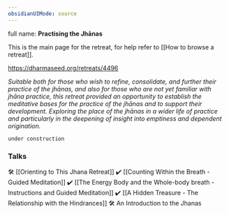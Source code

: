 ```yaml
---
obsidianUIMode: source
---
```

full name: **Practising the Jhānas**

This is the main page for the retreat, for help refer to [[How to browse a retreat]].

https://dharmaseed.org/retreats/4496

_Suitable both for those who wish to refine, consolidate, and further their practice of the jhānas, and also for those who are not yet familiar with jhāna practice, this retreat provided an opportunity to establish the meditative bases for the practice of the jhānas and to support their development. Exploring the place of the jhānas in a wider life of practice and particularly in the deepening of insight into emptiness and dependent origination._
<br/>

```ad-danger
under construction
```

### Talks
🛠️ [[Orienting to This Jhana Retreat]]
✔️ [[Counting Within the Breath - Guided Meditation]]
✔️ [[The Energy Body and the Whole-body breath - Instructions and Guided Meditation]]
✔️ [[A Hidden Treasure - The Relationship with the Hindrances]]
🛠️ An Introduction to the Jhanas
